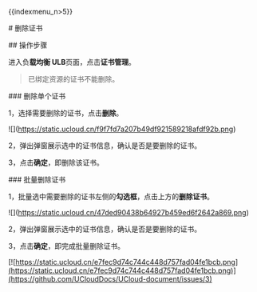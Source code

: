 {{indexmenu_n>5}}

\# 删除证书

\#\# 操作步骤

进入负**载均衡 ULB**页面，点击**证书管理**。

> 已绑定资源的证书不能删除。

\#\#\# 删除单个证书

1，选择需要删除的证书，点击**删除**。

\!\[\](<https://static.ucloud.cn/f9f7fd7a207b49df921589218afdf92b.png>)

2，弹出弹窗展示选中的证书信息，确认是否是要删除的证书。

3，点击**确定**，即删除该证书。

\#\#\# 批量删除证书

1，批量选中需要删除的证书左侧的**勾选框**，点击上方的**删除证书**。

\!\[\](<https://static.ucloud.cn/47ded90438b64927b459ed6f2642a869.png>)

2，弹出弹窗展示选中的证书信息，确认是否是要删除的证书。

3，点击**确定**，即完成批量删除证书。

[![https://static.ucloud.cn/e7fec9d74c744c448d757fad04fe1bcb.png](https://static.ucloud.cn/e7fec9d74c744c448d757fad04fe1bcb.png)](https://github.com/UCloudDocs/UCloud-document/issues/3)
